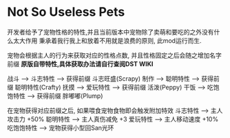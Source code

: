 # Not So Useless Pets

开发者给予了宠物性格的特性,并且当前版本中宠物除了卖萌和要吃的之外没有什么太大作用 
秉承着我行我上和放着不用就是浪费的原则, 此mod运行而生. 


宠物会根据主人的行为来获取对应的性格点数, 并且性格固定之后会随之增加名字前缀 
**原版自带特性,具体获取办法请自行查阅DST WIKI** 

战斗  -->  斗志特性    -->  获得前缀  斗志旺盛(Scrapy) 
制作  -->  聪明特性    -->  获得前缀  聪明特性(Crafty) 
抚摸  -->  爱玩特性    -->  获得前缀  活泼(Peppy) 
干饭  -->  吃饱饱特性  -->  获得前缀  胖嘟嘟(Plump) 

在宠物获得对应前缀之后, 如果喂食宠物食物即会触发附加特效 
斗志特性    -->  主人攻击力  +50% 
聪明特性    -->  主人真伤减免  +3 
爱玩特性    -->  主人移动速度  +10% 
吃饱饱特性  -->  宠物获得小型回San光环 
